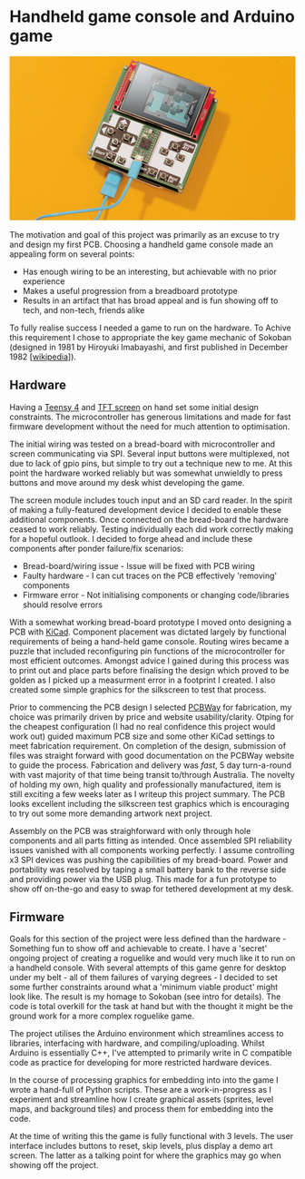 # Handheld game console and Arduino game

<img src="hand_held_game_console_prototype.jpg" alt="prototype hand-held game hardware"  max-width="100%" >

The motivation and goal of this project was primarily as an excuse to try and design my first PCB. Choosing a handheld game console made an appealing form on several points:

- Has enough wiring to be an interesting, but achievable with no prior experience
- Makes a useful progression from a breadboard prototype
- Results in an artifact that has broad appeal and is fun showing off to tech, and non-tech, friends alike  

To fully realise success I needed a game to run on the hardware. To Achive this requirement I chose to appropriate the key game mechanic of Sokoban (designed in 1981 by Hiroyuki Imabayashi, and first published in December 1982 [[wikipedia](https://en.wikipedia.org/wiki/Sokoban)]).

## Hardware

Having a [Teensy 4](https://www.pjrc.com/store/teensy40.html) and [TFT screen](https://www.pjrc.com/store/display_ili9341_touch.html) on hand set some initial design constraints. The microcontroller has generous limitations and made for fast firmware development without the need for much attention to optimisation.

The initial wiring was tested on a bread-board with microcontroller and screen communicating via SPI. Several input buttons were multiplexed, not due to lack of gpio pins, but simple to try out a technique new to me. At this point the hardware worked reliably but was somewhat unwieldly to press buttons and move around my desk whist developing the game. 

The screen module includes touch input and an SD card reader. In the spirit of making a fully-featured development device I decided to enable these additional components. Once connected on the bread-board the hardware ceased to work reliably. Testing individually each did work correctly making for a hopeful outlook. I decided to forge ahead and include these components after ponder failure/fix scenarios:

- Bread-board/wiring issue - Issue will be fixed with PCB wiring
- Faulty hardware - I can cut traces on the PCB effectively 'removing' components
- Firmware error - Not initialising components or changing code/libraries should resolve errors

With a somewhat working bread-board prototype I moved onto designing a PCB with [KiCad](https://www.kicad.org/). Component placement was dictated largely by functional requirements of being a hand-held game console. Routing wires became a puzzle that included reconfiguring pin functions of the microcontroller for most efficient outcomes. Amongst advice I gained during this process was to print out and place parts before finalising the design which proved to be golden as I picked up a measurment error in a footprint I created. I also created some simple graphics for the silkscreen to test that process.

Prior to commencing the PCB design I selected [PCBWay](https://www.pcbway.com/) for fabrication, my choice was primarily driven by price and website usability/clarity. Otping for the cheapest configuration (I had no real confidence this project would work out) guided maximum PCB size and some other KiCad settings to meet fabrication requirement. On completion of the design, submission of files was straight forward with good documentation on the PCBWay website to guide the process. Fabrication and delivery was _fast_, 5 day turn-a-round with vast majority of that time being transit to/through Australia. The novelty of holding my own, high quality and professionally manufactured, item is still exciting a few weeks later as I writeup this project summary. The PCB looks excellent including the silkscreen test graphics which is encouraging to try out some more demanding artwork next project.

Assembly on the PCB was straighforward with only through hole components and all parts fitting as intended. Once assembled SPI reliability issues vanished with all components working perfectly. I assume controlling x3 SPI devices was pushing the capibilities of my bread-board. Power and portability was resolved by taping a small battery bank to the reverse side and providing power via the USB plug. This made for a fun prototype to show off on-the-go and easy to swap for tethered development at my desk.


## Firmware

Goals for this section of the project were less defined than the hardware - Something fun to show off and achievable to create. I have a 'secret' ongoing project of creating a roguelike and would very much like it to run on a handheld console. With several attempts of this game genre for desktop under my belt - all of them failures of varying degrees - I decided to set some further constraints around what a 'minimum viable product' might look like. The result is my homage to Sokoban (see intro for details). The code is total overkill for the task at hand but with the thought it might be the ground work for a more complex roguelike game.

The project utilises the Arduino environment which streamlines access to libraries, interfacing with hardware, and compiling/uploading. Whilst Arduino is essentially C++, I've attempted to primarily write in C compatible code as practice for developing for more restricted hardware devices. 

In the course of processing graphics for embedding into into the game I wrote a hand-full of Python scripts. These are a work-in-progress as I experiment and streamline how I create graphical assets (sprites, level maps, and background tiles) and process them for embedding into the code.

At the time of writing this the game is fully functional with 3 levels. The user interface includes buttons to reset, skip levels, plus display a demo art screen. The latter as a talking point for where the graphics may go when showing off the project.
